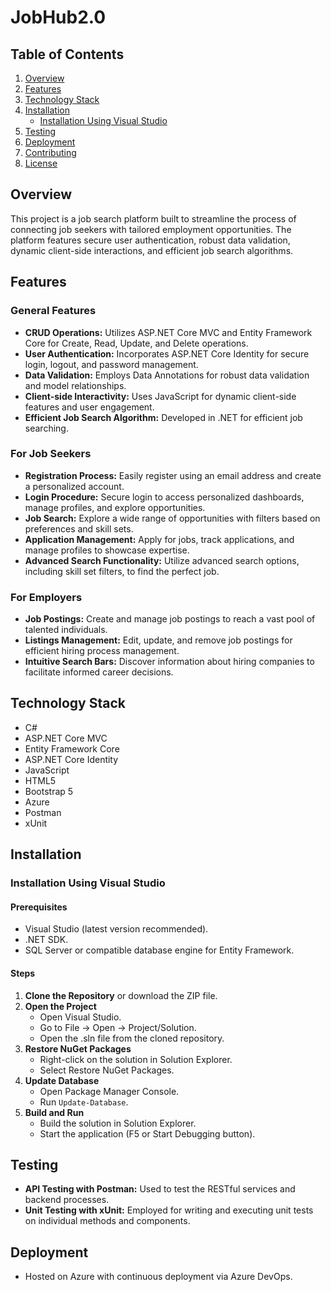 # JobHub2.0

## Table of Contents

1. [Overview](#overview)
2. [Features](#features)
3. [Technology Stack](#technology-stack)
4. [Installation](#installation)
    - [Installation Using Visual Studio](#installation-using-visual-studio)
5. [Testing](#testing)
6. [Deployment](#deployment)
7. [Contributing](#contributing)
8. [License](#license)

## Overview

This project is a job search platform built to streamline the process of connecting job seekers with tailored employment opportunities. The platform features secure user authentication, robust data validation, dynamic client-side interactions, and efficient job search algorithms.

## Features

### General Features

- **CRUD Operations:** Utilizes ASP.NET Core MVC and Entity Framework Core for Create, Read, Update, and Delete operations.
- **User Authentication:** Incorporates ASP.NET Core Identity for secure login, logout, and password management.
- **Data Validation:** Employs Data Annotations for robust data validation and model relationships.
- **Client-side Interactivity:** Uses JavaScript for dynamic client-side features and user engagement.
- **Efficient Job Search Algorithm:** Developed in .NET for efficient job searching.

### For Job Seekers

- **Registration Process:** Easily register using an email address and create a personalized account.
- **Login Procedure:** Secure login to access personalized dashboards, manage profiles, and explore opportunities.
- **Job Search:** Explore a wide range of opportunities with filters based on preferences and skill sets.
- **Application Management:** Apply for jobs, track applications, and manage profiles to showcase expertise.
- **Advanced Search Functionality:** Utilize advanced search options, including skill set filters, to find the perfect job.

### For Employers

- **Job Postings:** Create and manage job postings to reach a vast pool of talented individuals.
- **Listings Management:** Edit, update, and remove job postings for efficient hiring process management.
- **Intuitive Search Bars:** Discover information about hiring companies to facilitate informed career decisions.

## Technology Stack

- C#
- ASP.NET Core MVC
- Entity Framework Core
- ASP.NET Core Identity
- JavaScript
- HTML5
- Bootstrap 5
- Azure
- Postman
- xUnit

## Installation

### Installation Using Visual Studio

#### Prerequisites

- Visual Studio (latest version recommended).
- .NET SDK.
- SQL Server or compatible database engine for Entity Framework.

#### Steps

1. **Clone the Repository** or download the ZIP file.
2. **Open the Project**
   - Open Visual Studio.
   - Go to File -> Open -> Project/Solution.
   - Open the .sln file from the cloned repository.
3. **Restore NuGet Packages**
   - Right-click on the solution in Solution Explorer.
   - Select Restore NuGet Packages.
4. **Update Database**
   - Open Package Manager Console.
   - Run `Update-Database`.
5. **Build and Run**
   - Build the solution in Solution Explorer.
   - Start the application (F5 or Start Debugging button).

## Testing

- **API Testing with Postman:** Used to test the RESTful services and backend processes.
- **Unit Testing with xUnit:** Employed for writing and executing unit tests on individual methods and components.

## Deployment

- Hosted on Azure with continuous deployment via Azure DevOps.
